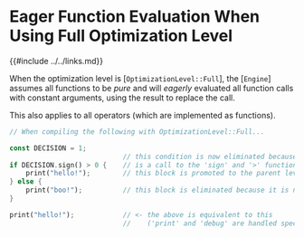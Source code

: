 Eager Function Evaluation When Using Full Optimization Level
==========================================================

{{#include ../../links.md}}

When the optimization level is [`OptimizationLevel::Full`], the [`Engine`] assumes all functions to
be _pure_ and will _eagerly_ evaluated all function calls with constant arguments, using the result
to replace the call.

This also applies to all operators (which are implemented as functions).

```rust
// When compiling the following with OptimizationLevel::Full...

const DECISION = 1;
                            // this condition is now eliminated because 'sign(DECISION) > 0'
if DECISION.sign() > 0 {    // is a call to the 'sign' and '>' functions, and they return 'true'
    print("hello!");        // this block is promoted to the parent level
} else {
    print("boo!");          // this block is eliminated because it is never reached
}

print("hello!");            // <- the above is equivalent to this
                            //    ('print' and 'debug' are handled specially)
```
